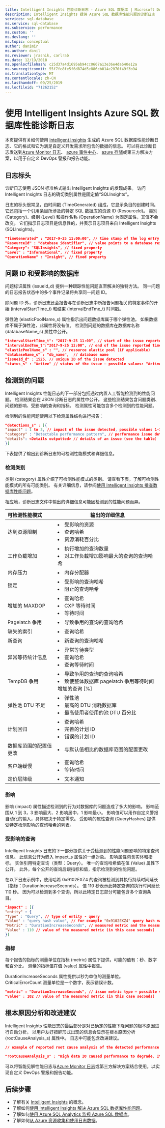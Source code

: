 ```yaml
---
title: Intelligent Insights 性能诊断日志 - Azure SQL 数据库 | Microsoft Docs
description: Intelligent Insights 提供 Azure SQL 数据库性能问题的诊断日志
services: sql-database
ms.service: sql-database
ms.subservice: performance
ms.custom: ''
ms.devlang: ''
ms.topic: conceptual
author: danimir
ms.author: danil
ms.reviewer: jrasnik, carlrab
ms.date: 12/19/2018
ms.openlocfilehash: c25d37a4d1695ab94cc0667a13e36e4da640e12a
ms.sourcegitcommit: 55f7fc8fe5f6d874d5e886cb014e2070f49f3b94
ms.translationtype: MT
ms.contentlocale: zh-CN
ms.lasthandoff: 09/25/2019
ms.locfileid: "71262152"
---
```

# <a name="use-the-intelligent-insights-azure-sql-database-performance-diagnostics-log"></a>使用 Intelligent Insights Azure SQL 数据库性能诊断日志

本页提供有关如何使用 [Intelligent Insights](sql-database-intelligent-insights.md) 生成的 Azure SQL 数据库性能诊断日志、它的格式和它为满足自定义开发需求所包含的数据的信息。 可以将此诊断日志发送到[Azure Monitor 日志](../azure-monitor/insights/azure-sql.md)、 [azure 事件中心](../azure-monitor/platform/resource-logs-stream-event-hubs.md)、 [azure 存储](sql-database-metrics-diag-logging.md#stream-into-storage)或第三方解决方案，以用于自定义 DevOps 警报和报告功能。

## <a name="log-header"></a>日志标头

诊断日志使用 JSON 标准格式输出 Intelligent Insights 的发现成果。 访问 Intelligent Insights 日志的确切类别属性是固定值“SQLInsights”。

日志的标头很常见，由时间戳 (TimeGenerated) 组成，它显示条目的创建时间。 它还包括一个引用条目所涉及的特定 SQL 数据库的资源 ID (ResourceId)。 类别 (Category)、级别 (Level) 和操作名称 (OperationName) 为固定属性，其值不会改变。 它们指示日志项目是信息性的，并表示日志项目来自 Intelligent Insights (SQLInsights)。

```json
"TimeGenerated" : "2017-9-25 11:00:00", // time stamp of the log entry
"ResourceId" : "database identifier", // value points to a database resource
"Category": "SQLInsights", // fixed property
"Level" : "Informational", // fixed property
"OperationName" : "Insight", // fixed property
```

## <a name="issue-id-and-database-affected"></a>问题 ID 和受影响的数据库

问题标识属性 (issueId_d) 提供一种跟踪性能问题直至解决的独特方法。 同一问题的日志报告状态中的多个事件记录将共享同一问题 ID。

除问题 ID 外，诊断日志还会报告与在诊断日志中所报告问题相关的特定事件的开始 (intervalStartTime_t) 和结束 (intervalEndTme_t) 时间戳。

弹性池 (elasticPoolName_s) 属性指示出问题数据库属于哪个弹性池。 如果数据库不属于弹性池，此属性将没有值。 检测到问题的数据库在数据库名称 (databaseName_s) 属性中公开。

```json
"intervalStartTime_t": "2017-9-25 11:00", // start of the issue reported time stamp
"intervalEndTme_t":"2017-9-25 12:00", // end of the issue reported time stamp
"elasticPoolName_s" : "", // resource elastic pool (if applicable) 
"databaseName_s" : "db_name",  // database name
"issueId_d" : 1525, // unique ID of the issue detected
"status_s" : "Active" // status of the issue – possible values: "Active", "Verifying", and "Complete"
```

## <a name="detected-issues"></a>检测到的问题

Intelligent Insights 性能日志的下一部分包括通过内置人工智能检测到的性能问题。 检测结果会在 JSON 诊断日志的属性中公开。 这些检测结果包含问题类别、问题的影响、受影响的查询和指标。 检测属性可能包含多个检测到的性能问题。

检测到的性能问题使用以下检测属性结构进行报告：

```json
"detections_s" : [{
"impact" : 1 to 3, // impact of the issue detected, possible values 1-3 (1 low, 2 moderate, 3 high impact)
"category" : "Detectable performance pattern", // performance issue detected, see the table
"details": <Details outputted> // details of an issue (see the table)
}] 
```

下表提供了输出到诊断日志的可检测性能模式和详细信息。

### <a name="detection-category"></a>检测类别

类别 (category) 属性介绍了可检测性能模式的类别。 请查看下表，了解可检测性能模式的所有可能类别。 有关详细信息，请参阅[使用 Intelligent Insights 排查数据库性能问题](sql-database-intelligent-insights-troubleshoot-performance.md)。

相应地，诊断日志文件中输出的详细信息可能因检测到的性能问题而异。

| 可检测性能模式 | 输出的详细信息 |
| :------------------- | ------------------- |
| 达到资源限制 | <li>受影响的资源</li><li>查询哈希</li><li>资源消耗百分比</li> |
| 工作负载增加 | <li>执行增加的查询数量</li><li>对工作负载增加影响最大的查询的查询哈希</li> |
| 内存压力 | <li>内存分配器</li> |
| 锁定 | <li>受影响的查询哈希</li><li>阻止的查询哈希</li> |
| 增加的 MAXDOP | <li>查询哈希</li><li>CXP 等待时间</li><li>等待时间</li> |
| Pagelatch 争用 | <li>导致争用的查询的查询哈希</li> |
| 缺失的索引 | <li>查询哈希</li> |
| 新查询 | <li>新查询的查询哈希</li> |
| 异常等待统计信息 | <li>异常等待类型</li><li>查询哈希</li><li>查询等待时间</li> |
| TempDB 争用 | <li>导致争用的查询的查询哈希</li><li>致使整体数据库 pagelatch 争用等待时间增加的查询 [%]</li> |
| 弹性池 DTU 不足 | <li>弹性池</li><li>最高的 DTU 消耗数据库</li><li>最高使用者使用的池 DTU 百分比</li> |
| 计划回归 | <li>查询哈希</li><li>完善的计划 ID</li><li>错误的计划 ID</li> |
| 数据库范围的配置值更改 | <li>与默认值相比的数据库范围的配置更改</li> |
| 客户端缓慢 | <li>查询哈希</li><li>等待时间</li> |
| 定价层降级 | <li>文本通知</li> |

### <a name="impact"></a>影响

影响 (impact) 属性描述检测到的行为对数据库的问题造成了多大的影响。 影响范围从 1 到 3，3 影响最大、2 影响居中，1 影响最小。 影响值可以用作自定义警报自动化的输入，具体取决于特定需求。 受影响的属性查询 (QueryHashes) 提供受特定检测影响的查询哈希的列表。

### <a name="impacted-queries"></a>受影响的查询

Intelligent Insights 日志的下一部分提供关于受检测到的性能问题影响的特定查询信息。 此信息公开为嵌入 impact_s 属性的一组对象。 影响属性包含实体和指标。 实体引用特定查询（类型：Query）。 唯一的查询哈希值在值 (Value) 属性下公开。 此外，每个公开的查询后跟指标和值，指示检测到的性能问题。

在以下日志示例中，使用哈希 0x9102EXZ4 的查询被检测到其执行持续时间延长（指标：DurationIncreaseSeconds）。 值 110 秒表示此特定查询的执行时间延长 110 秒。 因为可以检测到多个查询，所以此特定日志部分可能包含多个查询条目。

```json
"impact" : [{
"entity" : { 
"Type" : "Query", // type of entity - query
"Value" : "query hash value", // for example "0x9102EXZ4" query hash value },
"Metric" : "DurationIncreaseSeconds", // measured metric and the measurement unit (in this case seconds)
"Value" : 110 // value of the measured metric (in this case seconds)
}]
```

### <a name="metrics"></a>指标

每个报告的指标的测量单位在指标 (metric) 属性下提供，可能的值有：秒、数字和百分比。 测量的指标值在值 (value) 属性中报告。

DurationIncreaseSeconds 属性提供以秒为单位的测量单位。 CriticalErrorCount 测量单位是一个数字，表示错误计数。

```json
"metric" : "DurationIncreaseSeconds", // issue metric type – possible values: DurationIncreaseSeconds, CriticalErrorCount, WaitingSeconds
"value" : 102 // value of the measured metric (in this case seconds)
```

## <a name="root-cause-analysis-and-improvement-recommendations"></a>根本原因分析和改进建议

Intelligent Insights 性能日志的最后部分是对已确定的性能下降问题的根本原因进行自动分析。 以用户友好措辞形式出现的信息会显示在根本原因分析 (rootCauseAnalysis_s) 属性中。 日志中可能包含改进建议。

```json
// example of reported root cause analysis of the detected performance issue, in a human-readable format

"rootCauseAnalysis_s" : "High data IO caused performance to degrade. It seems that this database is missing some indexes that could help."
```

可以将智能见解性能日志与[Azure Monitor 日志]( https://docs.microsoft.com/azure/log-analytics/log-analytics-azure-sql)或第三方解决方案结合使用，以实现自定义 DevOps 警报和报告功能。

## <a name="next-steps"></a>后续步骤
- 了解有关 [Intelligent Insights](sql-database-intelligent-insights.md) 的概念。
- 了解如何[使用 Intelligent Insights 解决 Azure SQL 数据库性能问题](sql-database-intelligent-insights-troubleshoot-performance.md)。
- 了解如何[使用 Azure SQL Analytics 监视 Azure SQL 数据库](https://docs.microsoft.com/azure/log-analytics/log-analytics-azure-sql)。
- 了解如何[从 Azure 资源收集和使用日志数据](https://docs.microsoft.com/azure/monitoring-and-diagnostics/monitoring-overview-of-diagnostic-logs)。



